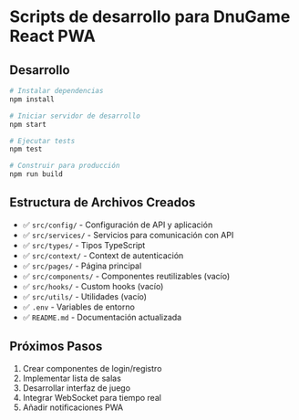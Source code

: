 # Scripts de desarrollo para DnuGame React PWA

## Desarrollo
```bash
# Instalar dependencias
npm install

# Iniciar servidor de desarrollo
npm start

# Ejecutar tests
npm test

# Construir para producción
npm run build
```

## Estructura de Archivos Creados

- ✅ `src/config/` - Configuración de API y aplicación
- ✅ `src/services/` - Servicios para comunicación con API
- ✅ `src/types/` - Tipos TypeScript
- ✅ `src/context/` - Context de autenticación
- ✅ `src/pages/` - Página principal
- ✅ `src/components/` - Componentes reutilizables (vacío)
- ✅ `src/hooks/` - Custom hooks (vacío)
- ✅ `src/utils/` - Utilidades (vacío)
- ✅ `.env` - Variables de entorno
- ✅ `README.md` - Documentación actualizada

## Próximos Pasos

1. Crear componentes de login/registro
2. Implementar lista de salas
3. Desarrollar interfaz de juego
4. Integrar WebSocket para tiempo real
5. Añadir notificaciones PWA

